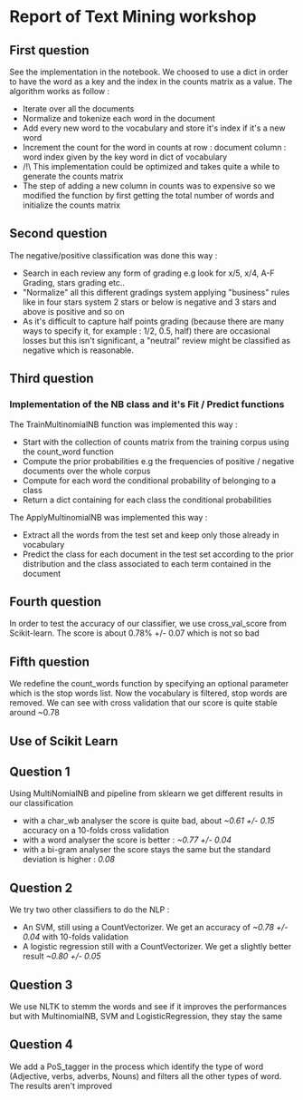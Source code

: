 # Report of Text Mining workshop

## First question
See the implementation in the notebook.
We choosed to use a dict in order to have the word as a key and the index in the counts matrix as a value.
The algorithm works as follow :
* Iterate over all the documents
* Normalize and tokenize each word in the document
* Add every new word to the vocabulary and store it's index if it's a new word
* Increment the count for the word in counts at row : document column : word index given by the key word in dict of vocabulary
* /!\ This implementation could be optimized and takes quite a while to generate the counts matrix
* The step of adding a new column in counts was to expensive so we modified the function by first getting the total number of words and initialize the counts matrix


## Second question
The negative/positive classification was done this way :
* Search in each review any form of grading e.g look for x/5, x/4, A-F Grading, stars grading etc..
* "Normalize" all this different gradings system applying "business" rules like in four stars system 2 stars or below is negative and 3 stars and above is positive and so on
* As it's difficult to capture half points grading (because there are many ways to specify it, for example : 1/2, 0.5, half) there are occasional losses but this isn't significant, a "neutral" review might be classified as negative which is reasonable. 

## Third question
### Implementation of the NB class and it's Fit / Predict functions
The TrainMultinomialNB function was implemented this way : 
* Start with the collection of counts matrix from the training corpus using the count_word function
* Compute the prior probabilities e.g the frequencies of positive / negative documents over the whole corpus
* Compute for each word the conditional probability of belonging to a class
* Return a dict containing for each class the conditional probabilities

The ApplyMultinomialNB was implemented this way :
* Extract all the words from the test set and keep only those already in vocabulary
* Predict the class for each document in the test set according to the prior distribution and the class associated to each term contained in the document 

## Fourth question
In order to test the accuracy of our classifier, we use cross_val_score from Scikit-learn.
The score is about 0.78% +/- 0.07 which is not so bad

## Fifth question
We redefine the count_words function by specifying an optional parameter which is the stop words list.
Now the vocabulary is filtered, stop words are removed. We can see with cross validation that our score is quite stable around ~0.78

## Use of Scikit Learn

## Question 1
Using MultiNomialNB and pipeline from sklearn we get different results in our classification 
* with a char_wb analyser the score is quite bad, about *~0.61 +/- 0.15* accuracy on a 10-folds cross validation
* with a word analyser the score is better : *~0.77 +/- 0.04*
* with a bi-gram analyser the score stays the same but the standard deviation is higher : *0.08*

## Question 2
We try two other classifiers to do  the NLP :
* An SVM, still using a CountVectorizer. We get an accuracy of *~0.78 +/- 0.04* with 10-folds validation
* A logistic regression still with a CountVectorizer. We get a slightly better result *~0.80 +/- 0.05*

## Question 3
We use NLTK to stemm the words and see if it improves the performances but with MultinomialNB, SVM and LogisticRegression, they stay the same

## Question 4
We add a PoS_tagger in the process which identify the type of word (Adjective, verbs, adverbs, Nouns) and filters all the other types of word. The results aren't improved
